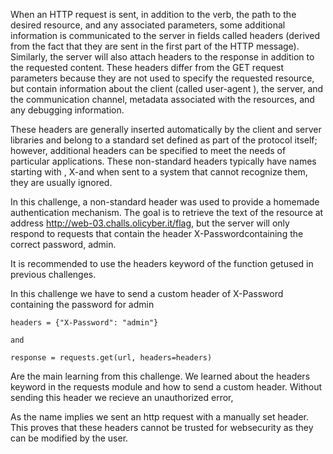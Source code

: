 When an HTTP request is sent, in addition to the verb, the path to the desired resource, and any associated parameters, some additional information is communicated to the server in fields called headers (derived from the fact that they are sent in the first part of the HTTP message). Similarly, the server will also attach headers to the response in addition to the requested content. These headers differ from the GET request parameters because they are not used to specify the requested resource, but contain information about the client (called user-agent ), the server, and the communication channel, metadata associated with the resources, and any debugging information.

These headers are generally inserted automatically by the client and server libraries and belong to a standard set defined as part of the protocol itself; however, additional headers can be specified to meet the needs of particular applications. These non-standard headers typically have names starting with , X-and when sent to a system that cannot recognize them, they are usually ignored.

In this challenge, a non-standard header was used to provide a homemade authentication mechanism. The goal is to retrieve the text of the resource at address http://web-03.challs.olicyber.it/flag, but the server will only respond to requests that contain the header X-Passwordcontaining the correct password, admin.

It is recommended to use the headers keyword of the function getused in previous challenges.


In this challenge we have to send a custom header of  X-Password containing the password for admin 

```
headers = {"X-Password": "admin"} 

and 

response = requests.get(url, headers=headers)
```

Are the main learning from this challenge. We learned about the headers keyword in the requests module and how to send a custom header. Without sending this header we recieve an unauthorized error, 

As the name implies we sent an http request with a manually set header. This proves that these headers cannot be trusted for websecurity as they can be modified by the user.